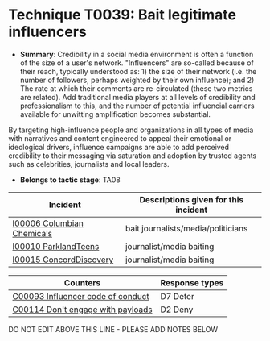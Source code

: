 # Technique T0039: Bait legitimate influencers

* **Summary**: Credibility in a social media environment is often a function of the size of a user's network. "Influencers" are so-called because of their reach, typically understood as: 1) the size of their network (i.e. the number of followers, perhaps weighted by their own influence); and 2) The rate at which their comments are re-circulated (these two metrics are related). Add traditional media players at all levels of credibility and professionalism to this, and the number of potential influencial carriers available for unwitting amplification becomes substantial.

By targeting high-influence people and organizations in all types of media with narratives and content engineered to appeal their emotional or ideological drivers, influence campaigns are able to add perceived credibility to their messaging via saturation and adoption by trusted agents such as celebrities, journalists and local leaders.

* **Belongs to tactic stage**: TA08


| Incident | Descriptions given for this incident |
| -------- | -------------------- |
| [I00006 Columbian Chemicals](../incidents/I00006.md) | bait journalists/media/politicians |
| [I00010 ParklandTeens](../incidents/I00010.md) | journalist/media baiting |
| [I00015 ConcordDiscovery](../incidents/I00015.md) | journalist/media baiting |



| Counters | Response types |
| -------- | -------------- |
| [C00093 Influencer code of conduct](../counters/C00093.md) | D7 Deter |
| [C00114 Don't engage with payloads](../counters/C00114.md) | D2 Deny |


DO NOT EDIT ABOVE THIS LINE - PLEASE ADD NOTES BELOW